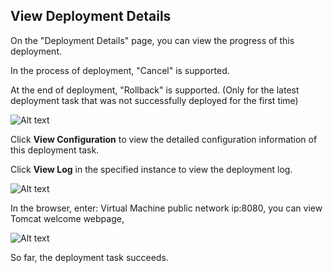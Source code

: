 ## View Deployment Details

On the "Deployment Details" page, you can view the progress of this deployment.

In the process of deployment, "Cancel" is supported. 

At the end of deployment, "Rollback" is supported. (Only for the latest deployment task that was not successfully deployed for the first time)

![Alt text](https://github.com/jdcloudcom/cn/blob/edit/image/CodeDeploy/Ch/Start-8%EF%BC%88Ch%EF%BC%89.png)

Click **View Configuration** to view the detailed configuration information of this deployment task.

Click **View Log** in the specified instance to view the deployment log.

![Alt text](https://github.com/jdcloudcom/cn/blob/edit/image/CodeDeploy/Ch/Start-9%EF%BC%88Ch%EF%BC%89.png)

In the browser, enter: Virtual Machine public network ip:8080, you can view Tomcat welcome webpage,

![Alt text](https://github.com/jdcloudcom/cn/blob/edit/image/CodeDeploy/Ch/Start-10%EF%BC%88Ch%EF%BC%89.png)

So far, the deployment task succeeds.
